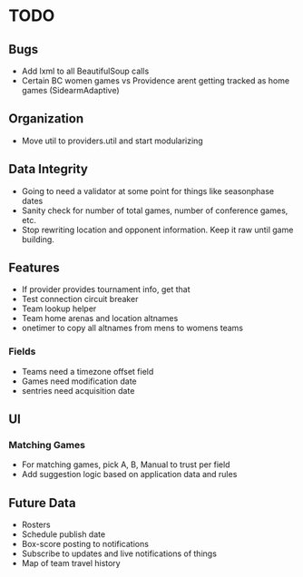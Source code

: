 TODO
====

## Bugs
* Add lxml to all BeautifulSoup calls
* Certain BC women games vs Providence arent getting tracked as home games (SidearmAdaptive)

## Organization
* Move util to providers.util and start modularizing

## Data Integrity
* Going to need a validator at some point for things like seasonphase dates
* Sanity check for number of total games, number of conference games, etc.
* Stop rewriting location and opponent information. Keep it raw until game building.

## Features
* If provider provides tournament info, get that
* Test connection circuit breaker
* Team lookup helper
* Team home arenas and location altnames
* onetimer to copy all altnames from mens to womens teams

### Fields
* Teams need a timezone offset field
* Games need modification date
* sentries need acquisition date

## UI
### Matching Games
* For matching games, pick A, B, Manual to trust per field
* Add suggestion logic based on application data and rules

## Future Data
* Rosters
* Schedule publish date
* Box-score posting to notifications
* Subscribe to updates and live notifications of things
* Map of team travel history

